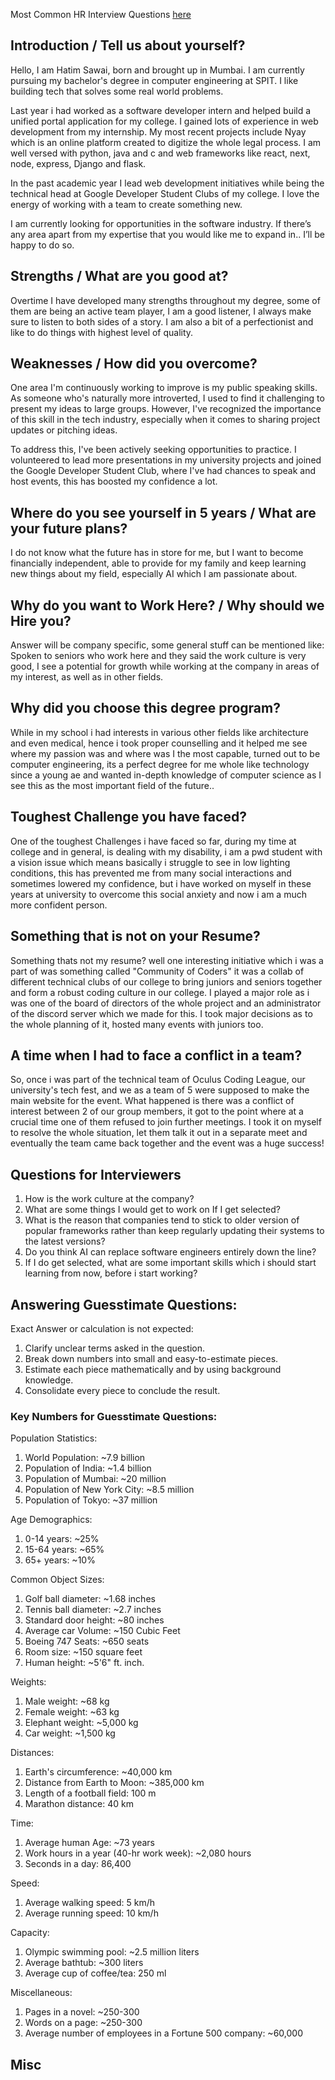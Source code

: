 Most Common HR Interview Questions [here](https://www.indiabix.com/hr-interview/questions-and-answers/)
## Introduction / Tell us about yourself?
Hello, I am Hatim Sawai, born and brought up in Mumbai. I am currently pursuing my bachelor's degree in computer engineering at SPIT. I like building tech that solves some real world problems. 

Last year i had worked as a software developer intern and helped build a unified portal application for my college. I gained lots of experience in web development from my internship. My most recent projects include Nyay which is an online platform created to digitize the whole legal process. I am well versed with python, java and c and web frameworks like react, next, node, express, Django and flask.

In the past academic year I lead web development initiatives while being the technical head at Google Developer Student Clubs of my college. I love the energy of working with a team to create something new. 

I am currently looking for opportunities in the software industry. If there’s any area apart from my expertise that you would like me to expand in.. I’ll be happy to do so.

## Strengths / What are you good at?
Overtime I have developed many strengths throughout my degree, some of them are being an active team player, I am a good listener, I always make sure to listen to both sides of a story. I am also a bit of a perfectionist and like to do things with highest level of quality.

## Weaknesses / How did you overcome?
One area I'm continuously working to improve is my public speaking skills. As someone who's naturally more introverted, I used to find it challenging to present my ideas to large groups. However, I've recognized the importance of this skill in the tech industry, especially when it comes to sharing project updates or pitching ideas.

To address this, I've been actively seeking opportunities to practice. I volunteered to lead more presentations in my university projects and joined the Google Developer Student Club, where I've had chances to speak and host events, this has boosted my confidence a lot.

## Where do you see yourself in 5 years / What are your future plans?
I do not know what the future has in store for me, but I want to become financially independent, able to provide for my family and keep learning new things about my field, especially AI which I am passionate about.

## Why do you want to Work Here? / Why should we Hire you?
Answer will be company specific, some general stuff can be mentioned like: Spoken to seniors who work here and they said the work culture is very good, I see a potential for growth while working at the company in areas of my interest, as well as in other fields.

## Why did you choose this degree program?
While in my school i had interests in various other fields like architecture and even medical, hence i took proper counselling and it helped me see where my passion was and where was I the most capable, turned out to be computer engineering, its a perfect degree for me whole like technology since a young ae and wanted in-depth knowledge of computer science as I see this as the most important field of the future..

## Toughest Challenge you have faced?
One of the toughest Challenges i have faced so far, during my time at college and in general, is dealing with my disability, i am a pwd student with a vision issue which means basically i struggle to see in low lighting conditions, this has prevented me from many social interactions and sometimes lowered my confidence, but i have worked on myself in these years at university to overcome this social anxiety and now i am a much more confident person.

## Something that is not on your Resume?
Something thats not my resume? well one interesting initiative which i was a part of was something called "Community of Coders" it was a collab of different technical clubs of our college to bring juniors and seniors together and form a robust coding culture in our college. I played a major role as i was one of the board of directors of the whole project and an administrator of the discord server which we made for this. I took major decisions as to the whole planning of it, hosted many events with juniors too.

## A time when I had to face a conflict in a team?
So, once i was part of the technical team of Oculus Coding League, our university's tech fest, and we as a team of 5 were supposed to make the main website for the event. What happened is there was a conflict of interest between 2 of our group members, it got to the point where at a crucial time one of them refused to join further meetings. I took it on myself to resolve the whole situation, let them talk it out in a separate meet and eventually the team came back together and the event was a huge success!


## Questions for Interviewers
1. How is the work culture at the company?
2. What are some things I would get to work on If I get selected?
3. What is the reason that companies tend to stick to older version of popular frameworks rather than keep regularly updating their systems to the latest versions?
4. Do you think AI can replace software engineers entirely down the line?
5. If I do get selected, what are some important skills which i should start learning from now, before i start working?

## Answering Guesstimate Questions:
Exact Answer or calculation is not expected:
1. Clarify unclear terms asked in the question.  
2. Break down numbers into small and easy-to-estimate pieces.  
3. Estimate each piece mathematically and by using background knowledge.  
4. Consolidate every piece to conclude the result.
### Key Numbers for Guesstimate Questions:
Population Statistics:
1. World Population: ~7.9 billion
2. Population of India: ~1.4 billion
3. Population of Mumbai: ~20 million
4. Population of New York City: ~8.5 million
5. Population of Tokyo: ~37 million

Age Demographics:
1. 0-14 years: ~25%
2. 15-64 years: ~65%
3. 65+ years: ~10%

Common Object Sizes:
1. Golf ball diameter: ~1.68 inches
2. Tennis ball diameter: ~2.7 inches 
3. Standard door height: ~80 inches
4. Average car Volume: ~150 Cubic Feet
5. Boeing 747 Seats: ~650 seats
6. Room size: ~150 square feet
7. Human height: ~5'6" ft. inch.

Weights:
1. Male weight: ~68 kg
2. Female weight: ~63 kg
3. Elephant weight: ~5,000 kg
4. Car weight: ~1,500 kg

Distances:
1. Earth's circumference: ~40,000 km
2. Distance from Earth to Moon: ~385,000 km
4. Length of a football field: 100 m
5. Marathon distance: 40 km

Time:
1. Average human Age: ~73 years
2. Work hours in a year (40-hr work week): ~2,080 hours
3. Seconds in a day: 86,400

Speed:
1. Average walking speed: 5 km/h
2. Average running speed: 10 km/h

Capacity:
1. Olympic swimming pool: ~2.5 million liters
2. Average bathtub: ~300 liters
3. Average cup of coffee/tea: 250 ml

Miscellaneous:
1. Pages in a novel: ~250-300
2. Words on a page: ~250-300
3. Average number of employees in a Fortune 500 company: ~60,000



## Misc
